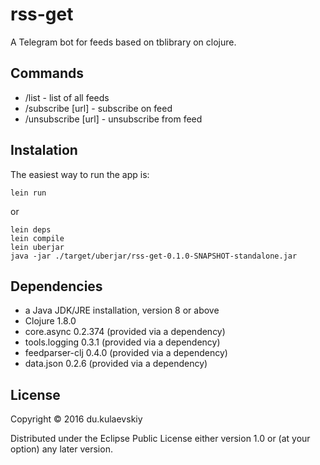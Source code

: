 # rss-get

A Telegram bot for feeds based on tblibrary on clojure.

## Commands

- /list - list of all feeds
- /subscribe [url] - subscribe on feed
- /unsubscribe [url] - unsubscribe from feed

## Instalation
The easiest way to run the app is:

```
lein run
```

or

```
lein deps
lein compile
lein uberjar 
java -jar ./target/uberjar/rss-get-0.1.0-SNAPSHOT-standalone.jar
```

## Dependencies

- a Java JDK/JRE installation, version 8 or above
- Clojure 1.8.0
- core.async 0.2.374 (provided via a dependency)
- tools.logging 0.3.1 (provided via a dependency)
- feedparser-clj 0.4.0 (provided via a dependency)
- data.json 0.2.6 (provided via a dependency)

## License

Copyright © 2016 du.kulaevskiy

Distributed under the Eclipse Public License either version 1.0 or (at
your option) any later version.
